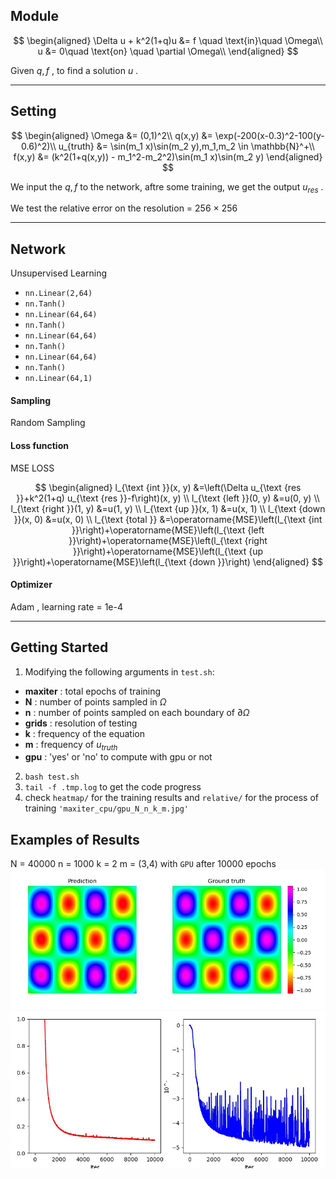 ## Module

$$
\begin{aligned}
\Delta u + k^2(1+q)u &= f  \quad \text{in}\quad  \Omega\\
u &= 0\quad \text{on} \quad \partial \Omega\\
\end{aligned}
$$

Given $q,f$ , to find a solution $u$ .

***

## Setting

$$
\begin{aligned}
\Omega &= (0,1)^2\\
q(x,y) &= \exp(-200(x-0.3)^2-100(y-0.6)^2)\\
u_{truth} &= \sin(m_1 x)\sin(m_2 y),m_1,m_2 \in \mathbb{N}^+\\
f(x,y) &= (k^2(1+q(x,y)) - m_1^2-m_2^2)\sin(m_1 x)\sin(m_2 y)
\end{aligned}
$$

We input the $q,f$ to the network, aftre some training, we get the output $u_{res}$ .<br/>

We test the relative error on the resolution = 256 $\times$ 256

***

## Network

Unsupervised Learning 

* `nn.Linear(2,64)`
* `nn.Tanh()`
* `nn.Linear(64,64)`
* `nn.Tanh()`
* `nn.Linear(64,64)`
* `nn.Tanh()`
* `nn.Linear(64,64)`
* `nn.Tanh()`
* `nn.Linear(64,1)`

#### Sampling

Random Sampling

#### Loss function

MSE LOSS

$$
\begin{aligned}
l_{\text {int }}(x, y) &=\left(\Delta u_{\text {res }}+k^2(1+q) u_{\text {res }}-f\right)(x, y) \\
l_{\text {left }}(0, y) &=u(0, y) \\
l_{\text {right }}(1, y) &=u(1, y) \\
l_{\text {up }}(x, 1) &=u(x, 1) \\
l_{\text {down }}(x, 0) &=u(x, 0) \\
l_{\text {total }} &=\operatorname{MSE}\left(l_{\text {int }}\right)+\operatorname{MSE}\left(l_{\text {left }}\right)+\operatorname{MSE}\left(l_{\text {right }}\right)+\operatorname{MSE}\left(l_{\text {up }}\right)+\operatorname{MSE}\left(l_{\text {down }}\right)
\end{aligned}
$$

#### Optimizer

Adam , learning rate = 1e-4

***

## Getting Started

1. Modifying the following arguments in `test.sh`:
* **maxiter** : total epochs of training
* **N** : number of points sampled in $\Omega$
* **n** : number of points sampled on each boundary of $\partial \Omega$  
* **grids** : resolution of testing
* **k** : frequency of the equation
* **m** : frequency of $u_{truth}$
* **gpu** : 'yes' or 'no' to compute with gpu or not
2.  `bash test.sh`
3.  `tail -f .tmp.log` to get the code progress
4.  check `heatmap/` for the training results and `relative/` for the process of training
    `'maxiter_cpu/gpu_N_n_k_m.jpg'`

## Examples of Results
N = 40000 n = 1000 k = 2 m = (3,4) with `GPU` after 10000 epochs
<img src="https://github.com/MIA123MIA321/pinn_test/blob/main/heatmap/gpu_10000_N_40000_n_5000_k_2.0_m_3%2C4.jpg" width="800"/>
<img src="https://github.com/MIA123MIA321/pinn_test/blob/main/relative/gpu_10000_N_40000_n_5000_k_2.0_m_3%2C4.jpg" width="800"/>
